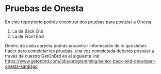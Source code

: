 # Pruebas de Onesta

En este repositorio podrás encontrar dos pruebas para postular a Onesta.

1. La de Back End
2. La de Front End

Dentro de cada carpeta podrás encontrar información de lo que debes hacer para completar las pruebas, una vez completada deberás postular a través de nuestro GetOnBrd en el siguiente link: https://www.getonbrd.com/jobs/programming/senior-back-end-developer-onesta-santiago
